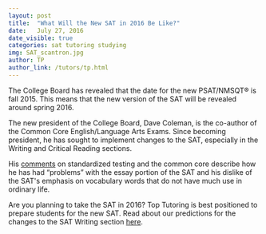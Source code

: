 ```yaml
---
layout: post
title:  "What Will the New SAT in 2016 Be Like?"
date:   July 27, 2016
date_visible: true
categories: sat tutoring studying
img: SAT_scantron.jpg
author: TP
author_link: /tutors/tp.html
---
```

The College Board has revealed that the date for the new PSAT/NMSQT® is fall 2015. This means that the new version of the SAT will be revealed around spring 2016.

The new president of the College Board, Dave Coleman, is the co-author of the Common Core English/Language Arts Exams. Since becoming president, he has sought to implement changes to the SAT, especially in the Writing and Critical Reading sections.

<!--more-->

His [comments](https://www.brookings.edu/events/standardized-testing-and-the-common-core/) on standardized testing and the common core describe how he has had “problems” with the essay portion of the SAT and his dislike of the SAT's emphasis on vocabulary words that do not have much use in ordinary life.

Are you planning to take the SAT in 2016? Top Tutoring is best positioned to prepare students for the new SAT. Read about our predictions for the changes to the SAT Writing section [here](#).
